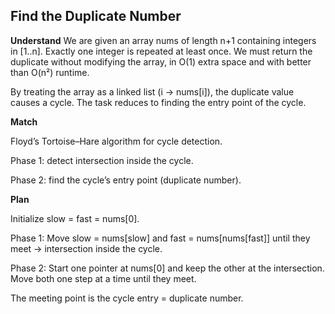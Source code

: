 ## Find the Duplicate Number
**Understand**
We are given an array nums of length n+1 containing integers in [1..n]. Exactly one integer is repeated at least once. We must return the duplicate without modifying the array, in O(1) extra space and with better than O(n²) runtime.

By treating the array as a linked list (i → nums[i]), the duplicate value causes a cycle. The task reduces to finding the entry point of the cycle.

**Match**

Floyd’s Tortoise–Hare algorithm for cycle detection.

Phase 1: detect intersection inside the cycle.

Phase 2: find the cycle’s entry point (duplicate number).

**Plan**

Initialize slow = fast = nums[0].

Phase 1: Move slow = nums[slow] and fast = nums[nums[fast]] until they meet → intersection inside the cycle.

Phase 2: Start one pointer at nums[0] and keep the other at the intersection. Move both one step at a time until they meet.

The meeting point is the cycle entry = duplicate number.